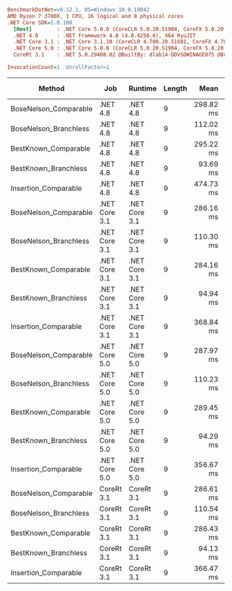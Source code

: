 ``` ini

BenchmarkDotNet=v0.12.1, OS=Windows 10.0.19042
AMD Ryzen 7 3700X, 1 CPU, 16 logical and 8 physical cores
.NET Core SDK=5.0.100
  [Host]        : .NET Core 5.0.0 (CoreCLR 5.0.20.51904, CoreFX 5.0.20.51904), X64 RyuJIT
  .NET 4.8      : .NET Framework 4.8 (4.8.4250.0), X64 RyuJIT
  .NET Core 3.1 : .NET Core 3.1.10 (CoreCLR 4.700.20.51601, CoreFX 4.700.20.51901), X64 RyuJIT
  .NET Core 5.0 : .NET Core 5.0.0 (CoreCLR 5.0.20.51904, CoreFX 5.0.20.51904), X64 RyuJIT
  CoreRt 3.1    : .NET 5.0.29408.02 @BuiltBy: dlab14-DDVSOWINAGE075 @Branch: master @Commit: 4ce1c21ac0d4d1a3b7f7a548214966f69ac9f199, X64 AOT

InvocationCount=1  UnrollFactor=1  

```
|                Method |           Job |       Runtime | Length |      Mean |    Error |   StdDev | Gen 0 | Gen 1 | Gen 2 | Allocated |
|---------------------- |-------------- |-------------- |------- |----------:|---------:|---------:|------:|------:|------:|----------:|
| BoseNelson_Comparable |      .NET 4.8 |      .NET 4.8 |      9 | 298.82 ms | 3.562 ms | 3.332 ms |     - |     - |     - |         - |
| BoseNelson_Branchless |      .NET 4.8 |      .NET 4.8 |      9 | 112.02 ms | 0.276 ms | 0.258 ms |     - |     - |     - |         - |
|  BestKnown_Comparable |      .NET 4.8 |      .NET 4.8 |      9 | 295.22 ms | 1.523 ms | 1.424 ms |     - |     - |     - |         - |
|  BestKnown_Branchless |      .NET 4.8 |      .NET 4.8 |      9 |  93.69 ms | 0.445 ms | 0.394 ms |     - |     - |     - |         - |
|  Insertion_Comparable |      .NET 4.8 |      .NET 4.8 |      9 | 474.73 ms | 3.904 ms | 3.260 ms |     - |     - |     - |         - |
| BoseNelson_Comparable | .NET Core 3.1 | .NET Core 3.1 |      9 | 286.16 ms | 2.241 ms | 1.987 ms |     - |     - |     - |         - |
| BoseNelson_Branchless | .NET Core 3.1 | .NET Core 3.1 |      9 | 110.30 ms | 0.352 ms | 0.312 ms |     - |     - |     - |         - |
|  BestKnown_Comparable | .NET Core 3.1 | .NET Core 3.1 |      9 | 284.16 ms | 0.629 ms | 0.558 ms |     - |     - |     - |    1856 B |
|  BestKnown_Branchless | .NET Core 3.1 | .NET Core 3.1 |      9 |  94.94 ms | 0.325 ms | 0.288 ms |     - |     - |     - |         - |
|  Insertion_Comparable | .NET Core 3.1 | .NET Core 3.1 |      9 | 368.84 ms | 2.005 ms | 1.674 ms |     - |     - |     - |         - |
| BoseNelson_Comparable | .NET Core 5.0 | .NET Core 5.0 |      9 | 287.97 ms | 1.320 ms | 1.235 ms |     - |     - |     - |         - |
| BoseNelson_Branchless | .NET Core 5.0 | .NET Core 5.0 |      9 | 110.23 ms | 0.221 ms | 0.196 ms |     - |     - |     - |         - |
|  BestKnown_Comparable | .NET Core 5.0 | .NET Core 5.0 |      9 | 289.45 ms | 2.962 ms | 2.770 ms |     - |     - |     - |         - |
|  BestKnown_Branchless | .NET Core 5.0 | .NET Core 5.0 |      9 |  94.29 ms | 0.488 ms | 0.456 ms |     - |     - |     - |         - |
|  Insertion_Comparable | .NET Core 5.0 | .NET Core 5.0 |      9 | 356.67 ms | 4.172 ms | 3.699 ms |     - |     - |     - |         - |
| BoseNelson_Comparable |    CoreRt 3.1 |    CoreRt 3.1 |      9 | 286.61 ms | 0.753 ms | 0.668 ms |     - |     - |     - |         - |
| BoseNelson_Branchless |    CoreRt 3.1 |    CoreRt 3.1 |      9 | 110.54 ms | 0.335 ms | 0.297 ms |     - |     - |     - |         - |
|  BestKnown_Comparable |    CoreRt 3.1 |    CoreRt 3.1 |      9 | 286.43 ms | 0.974 ms | 0.911 ms |     - |     - |     - |         - |
|  BestKnown_Branchless |    CoreRt 3.1 |    CoreRt 3.1 |      9 |  94.13 ms | 0.269 ms | 0.238 ms |     - |     - |     - |         - |
|  Insertion_Comparable |    CoreRt 3.1 |    CoreRt 3.1 |      9 | 366.47 ms | 4.877 ms | 4.562 ms |     - |     - |     - |         - |
